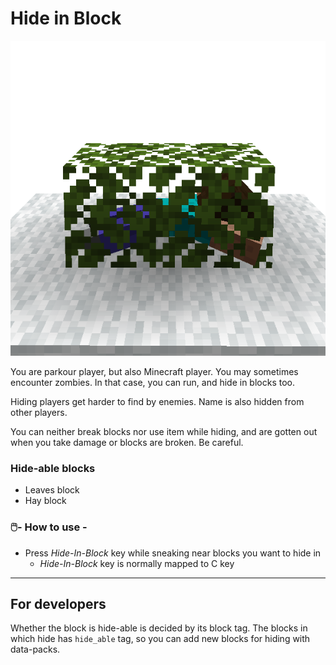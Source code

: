 # Hide in Block

![Hide in block](../resources/actions/HideInBlock.png)

You are parkour player, but also Minecraft player. You may sometimes encounter zombies.
In that case, you can run, and hide in blocks too.

Hiding players get harder to find by enemies. Name is also hidden from other players.

You can neither break blocks nor use item while hiding, and are gotten out when you take damage or blocks are broken. Be
careful.

### Hide-able blocks

- Leaves block
- Hay block

### 🖱️- How to use -

- Press *Hide-In-Block* key while sneaking near blocks you want to hide in
    - *Hide-In-Block* key is normally mapped to C key

---

## For developers

Whether the block is hide-able is decided by its block tag.
The blocks in which hide has `hide_able` tag, so you can add new blocks for hiding with data-packs.